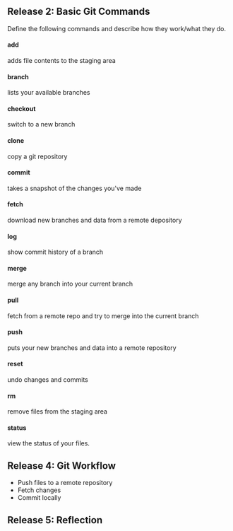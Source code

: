 ## Release 2: Basic Git Commands
Define the following commands and describe how they work/what they do.  


#### add
adds file contents to the staging area

#### branch
lists your available branches

#### checkout
switch to a new branch

#### clone
copy a git repository

#### commit
takes a snapshot of the changes you've made

#### fetch
download new branches and data from a remote depository

#### log
show commit history of a branch

#### merge
merge any branch into your current branch

#### pull
fetch from a remote repo and try to merge into the current branch

#### push
puts your new branches and data into a remote repository

#### reset
undo changes and commits

#### rm
remove files from the staging area

#### status
view the status of your files.

## Release 4: Git Workflow

- Push files to a remote repository
- Fetch changes
- Commit locally

## Release 5: Reflection
